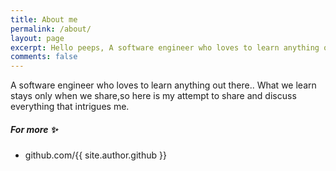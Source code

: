 ```yaml
---
title: About me
permalink: /about/
layout: page
excerpt: Hello peeps, A software engineer who loves to learn anything out there..What we learn stays only when we share,so here is my attempt to share and discuss everything that intrigues me.
comments: false
---
```


A software engineer who loves to learn anything out there..
What we learn stays only when we share,so here is my attempt to share and discuss everything that intrigues me.

##### For more ✨


- github.com/{{ site.author.github }}

